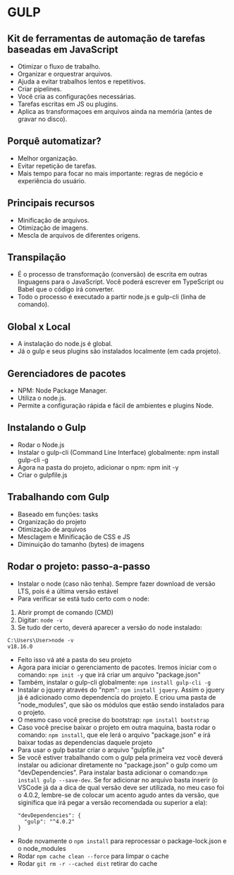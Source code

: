 # GULP

## Kit de ferramentas de automação de tarefas baseadas em JavaScript
- Otimizar o fluxo de trabalho.
- Organizar e orquestrar arquivos.
- Ajuda a evitar trabalhos lentos e repetitivos.
- Criar pipelines.
- Você cria as configurações necessárias.
- Tarefas escritas em JS ou plugins.
- Aplica as transformaçoes em arquivos ainda na memória (antes de gravar no disco).

## Porquê automatizar?
- Melhor organização.
- Evitar repetição de tarefas.
- Mais tempo para focar no mais importante: regras de negócio e experiência do usuário.

## Principais recursos
- Minificação de arquivos.
- Otimização de imagens.
- Mescla de arquivos de diferentes origens.

## Transpilação
- É o processo de transformação (conversão) de escrita em outras linguagens para o JavaScript. Você poderá escrever em TypeScript ou Babel que o código irá converter.
- Todo o processo é executado a partir node.js e gulp-cli (linha de comando).

## Global x Local
- A instalação do node.js é global.
- Já o gulp e seus plugins são instalados localmente (em cada projeto).
  
## Gerenciadores de pacotes
- NPM: Node Package Manager.
- Utiliza o node.js.
- Permite a configuração rápida e fácil de ambientes e plugins Node.

## Instalando o Gulp
- Rodar o Node.js
- Instalar o gulp-cli (Command Line Interface) globalmente: npm install gulp-cli -g
- Agora na pasta do projeto, adicionar o npm: npm init -y
- Criar o gulpfile.js

## Trabalhando com Gulp
- Baseado em funções: tasks
- Organização do projeto
- Otimização de arquivos
- Mesclagem e Minificação de CSS e JS
- Diminuição do tamanho (bytes) de imagens

## Rodar o projeto: passo-a-passo
- Instalar o node (caso não tenha). Sempre fazer download de versão LTS, pois é a última versão estável
- Para verificar se está tudo certo com o node:
1. Abrir prompt de comando (CMD)
2. Digitar: `node -v`
3. Se tudo der certo, deverá aparecer a versão do node instalado:
```
C:\Users\User>node -v
v18.16.0
```
- Feito isso vá até a pasta do seu projeto
- Agora para iniciar o gerenciamento de pacotes. Iremos iniciar com o comando: `npm init -y` que irá criar um arquivo "package.json"
- Também, instalar o gulp-cli globalmente: `npm install gulp-cli -g`
- Instalar o jquery através do "npm": `npm install jquery`. Assim o jquery já é adicionado como dependencia do projeto. E criou uma pasta de "node_modules", que são os módulos que estão sendo instalados para o projeto.
- O mesmo caso você precise do bootstrap: `npm install bootstrap`
- Caso você precise baixar o projeto em outra maquina, basta rodar o comando: `npm install`, que ele lerá o arquivo "package.json" e irá baixar todas as dependencias daquele projeto
- Para usar o gulp bastar criar o arquivo "gulpfile.js"
- Se você estiver trabalhando com o gulp pela primeira vez você deverá instalar ou adicionar diretamente no "package.json" o gulp como um "devDependencies". Para instalar basta adicionar o comando:`npm install gulp --save-dev`. Se for adicionar no arquivo basta inserir (o VSCode já da a dica de qual versão deve ser utilizada, no meu caso foi o 4.0.2, lembre-se de colocar um acento agudo antes da versão, que siginifica que irá pegar a versão recomendada ou superior a ela):
  ```
  "devDependencies": {
    "gulp": "^4.0.2"
  }
  ```
- Rode novamente o `npm install` para reprocessar o package-lock.json e o node_modules
- Rodar `npm cache clean --force` para limpar o cache
- Rodar `git rm -r --cached dist` retirar do cache